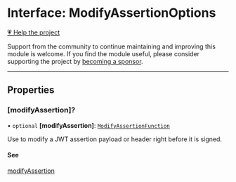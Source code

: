 # Interface: ModifyAssertionOptions

[💗 Help the project](https://github.com/sponsors/panva)

Support from the community to continue maintaining and improving this module is welcome. If you find the module useful, please consider supporting the project by [becoming a sponsor](https://github.com/sponsors/panva).

***

## Properties

### \[modifyAssertion\]?

• `optional` **\[modifyAssertion\]**: [`ModifyAssertionFunction`](ModifyAssertionFunction.md)

Use to modify a JWT assertion payload or header right before it is signed.

#### See

[modifyAssertion](../variables/modifyAssertion.md)
